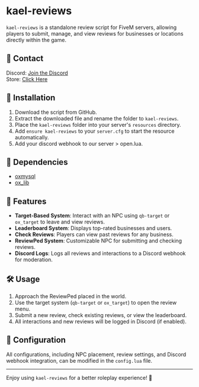 # kael-reviews

`kael-reviews` is a standalone review script for FiveM servers, allowing players to submit, manage, and view reviews for businesses or locations directly within the game.

## 🔔 Contact

Discord: [Join the Discord](https://discord.gg/TjZXDQSsDF)  
Store: [Click Here](https://kael.tebex.io/)

## 💾 Installation

1. Download the script from GitHub.
2. Extract the downloaded file and rename the folder to `kael-reviews`.
3. Place the `kael-reviews` folder into your server's `resources` directory.
4. Add `ensure kael-reviews` to your `server.cfg` to start the resource automatically.
5. Add your discord webhook to our server > open.lua.

## 📖 Dependencies

- [oxmysql](https://github.com/overextended/oxmysql)
- [ox_lib](https://github.com/overextended/ox_lib)

## 📖 Features

- **Target-Based System**: Interact with an NPC using `qb-target` or `ox_target` to leave and view reviews.
- **Leaderboard System**: Displays top-rated businesses and users.
- **Check Reviews**: Players can view past reviews for any business.
- **ReviewPed System**: Customizable NPC for submitting and checking reviews.
- **Discord Logs**: Logs all reviews and interactions to a Discord webhook for moderation.

## 🛠️ Usage

1. Approach the ReviewPed placed in the world.
2. Use the target system (`qb-target` or `ox_target`) to open the review menu.
3. Submit a new review, check existing reviews, or view the leaderboard.
4. All interactions and new reviews will be logged in Discord (if enabled).

## 🔧 Configuration

All configurations, including NPC placement, review settings, and Discord webhook integration, can be modified in the `config.lua` file.

---

Enjoy using `kael-reviews` for a better roleplay experience! 🎉

